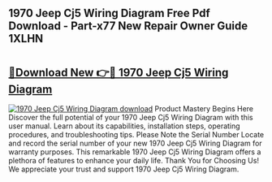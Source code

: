## 1970 Jeep Cj5 Wiring Diagram Free Pdf Download - Part-x77 New Repair Owner Guide 1XLHN

# <h2><a href="http://dfkqst.blite.top/?on=1970+Jeep+Cj5+Wiring+Diagram">🔗Download New 👉🔴 1970 Jeep Cj5 Wiring Diagram</a></h2>

[![1970 Jeep Cj5 Wiring Diagram download](https://i.imgur.com/lujVjoI.png)](http://dfkqst.blite.top/?on=1970+Jeep+Cj5+Wiring+Diagram)
Product Mastery Begins Here Discover the full potential of your 1970 Jeep Cj5 Wiring Diagram with this user manual. Learn about its capabilities, installation steps, operating procedures, and troubleshooting tips. Please Note the Serial Number Locate and record the serial number of your new 1970 Jeep Cj5 Wiring Diagram for warranty purposes. This remarkable 1970 Jeep Cj5 Wiring Diagram offers a plethora of features to enhance your daily life. Thank You for Choosing Us! We appreciate your trust and support 1970 Jeep Cj5 Wiring Diagram.
